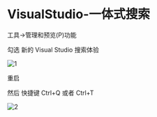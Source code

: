 # VisualStudio-一体式搜索

工具->管理和预览(P)功能

勾选 新的 Visual Studio 搜索体验

![1](\../Image/VisualStudio-一体式搜索/1.png)

重启

然后 快捷键 Ctrl+Q 或者 Ctrl+T

![2](\../Image/VisualStudio-一体式搜索/2.png)
